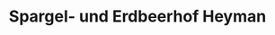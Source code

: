 ---
title: "Spargel- und Erdbeerhof Heyman"
url: /nettetal/spargel-und-erdbeerhof-heyman/
shop: Hofladen
---